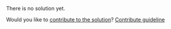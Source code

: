 
There is no solution yet.

Would you like to [contribute to the solution](https://github.com/BFEdev/BFE.dev-solutions/blob/main/question/what-is-open-redirect-problem-how-to-solve-it_en.md)? [Contribute guideline](https://github.com/BFEdev/BFE.dev-solutions#how-to-contribute)
